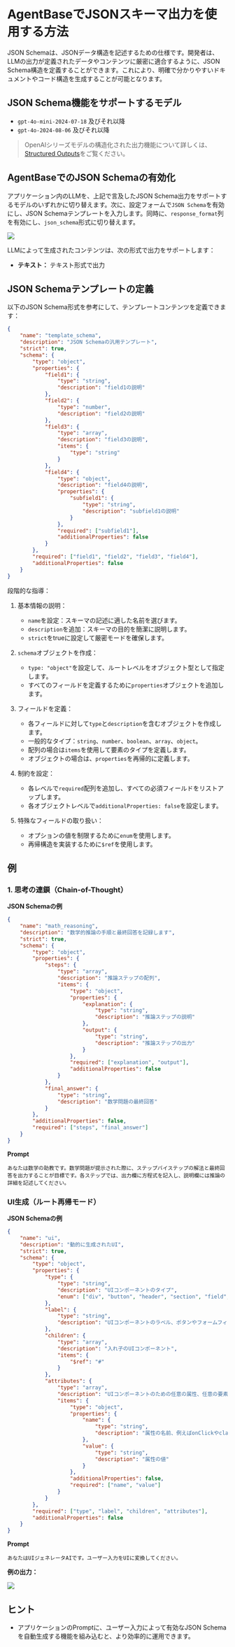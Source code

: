 # AgentBaseでJSONスキーマ出力を使用する方法

JSON Schemaは、JSONデータ構造を記述するための仕様です。開発者は、LLMの出力が定義されたデータやコンテンツに厳密に適合するように、JSON Schema構造を定義することができます。これにより、明確で分かりやすいドキュメントやコード構造を生成することが可能となります。

## JSON Schema機能をサポートするモデル

- `gpt-4o-mini-2024-07-18` 及びそれ以降
- `gpt-4o-2024-08-06` 及びそれ以降

> OpenAIシリーズモデルの構造化された出力機能について詳しくは、[Structured Outputs](https://platform.openai.com/docs/guides/structured-outputs/introduction)をご覧ください。

## AgentBaseでのJSON Schemaの有効化

アプリケーション内のLLMを、上記で言及したJSON Schema出力をサポートするモデルのいずれかに切り替えます。次に、設定フォームで`JSON Schema`を有効にし、JSON Schemaテンプレートを入力します。同時に、`response_format`列を有効にし、`json_schema`形式に切り替えます。

![](../../../img/learn-more-json-schema.png)

LLMによって生成されたコンテンツは、次の形式で出力をサポートします：

- **テキスト：** テキスト形式で出力

## JSON Schemaテンプレートの定義

以下のJSON Schema形式を参考にして、テンプレートコンテンツを定義できます：

```json
{
    "name": "template_schema",
    "description": "JSON Schemaの汎用テンプレート",
    "strict": true,
    "schema": {
        "type": "object",
        "properties": {
            "field1": {
                "type": "string",
                "description": "field1の説明"
            },
            "field2": {
                "type": "number",
                "description": "field2の説明"
            },
            "field3": {
                "type": "array",
                "description": "field3の説明",
                "items": {
                    "type": "string"
                }
            },
            "field4": {
                "type": "object",
                "description": "field4の説明",
                "properties": {
                    "subfield1": {
                        "type": "string",
                        "description": "subfield1の説明"
                    }
                },
                "required": ["subfield1"],
                "additionalProperties": false
            }
        },
        "required": ["field1", "field2", "field3", "field4"],
        "additionalProperties": false
    }
}
```

段階的な指導：

1. 基本情報の説明：
   - `name`を設定：スキーマの記述に適した名前を選びます。
   - `description`を追加：スキーマの目的を簡潔に説明します。
   - `strict`をtrueに設定して厳密モードを確保します。

2. `schema`オブジェクトを作成：
   - `type: "object"`を設定して、ルートレベルをオブジェクト型として指定します。
   - すべてのフィールドを定義するために`properties`オブジェクトを追加します。

3. フィールドを定義：
   - 各フィールドに対して`type`と`description`を含むオブジェクトを作成します。
   - 一般的なタイプ：`string`、`number`、`boolean`、`array`、`object`。
   - 配列の場合は`items`を使用して要素のタイプを定義します。
   - オブジェクトの場合は、`properties`を再帰的に定義します。

4. 制約を設定：
   - 各レベルで`required`配列を追加し、すべての必須フィールドをリストアップします。
   - 各オブジェクトレベルで`additionalProperties: false`を設定します。

5. 特殊なフィールドの取り扱い：
   - オプションの値を制限するために`enum`を使用します。
   - 再帰構造を実装するために`$ref`を使用します。

## 例

### 1. 思考の連鎖（Chain-of-Thought）

**JSON Schemaの例**

```json
{
    "name": "math_reasoning",
    "description": "数学的推論の手順と最終回答を記録します",
    "strict": true,
    "schema": {
        "type": "object",
        "properties": {
            "steps": {
                "type": "array",
                "description": "推論ステップの配列",
                "items": {
                    "type": "object",
                    "properties": {
                        "explanation": {
                            "type": "string",
                            "description": "推論ステップの説明"
                        },
                        "output": {
                            "type": "string",
                            "description": "推論ステップの出力"
                        }
                    },
                    "required": ["explanation", "output"],
                    "additionalProperties": false
                }
            },
            "final_answer": {
                "type": "string",
                "description": "数学問題の最終回答"
            }
        },
        "additionalProperties": false,
        "required": ["steps", "final_answer"]
    }
}
```

**Prompt**

```text
あなたは数学の助教です。数学問題が提示された際に、ステップバイステップの解法と最終回答を出力することが目標です。各ステップでは、出力欄に方程式を記入し、説明欄には推論の詳細を記述してください。
```

### UI生成（ルート再帰モード）

**JSON Schemaの例**

```json
{
    "name": "ui",
    "description": "動的に生成されたUI",
    "strict": true,
    "schema": {
        "type": "object",
        "properties": {
            "type": {
                "type": "string",
                "description": "UIコンポーネントのタイプ",
                "enum": ["div", "button", "header", "section", "field", "form"]
            },
            "label": {
                "type": "string",
                "description": "UIコンポーネントのラベル、ボタンやフォームフィールドに使用"
            },
            "children": {
                "type": "array",
                "description": "入れ子のUIコンポーネント",
                "items": {
                    "$ref": "#"
                }
            },
            "attributes": {
                "type": "array",
                "description": "UIコンポーネントのための任意の属性、任意の要素に適しています",
                "items": {
                    "type": "object",
                    "properties": {
                        "name": {
                            "type": "string",
                            "description": "属性の名前、例えばonClickやclassName"
                        },
                        "value": {
                            "type": "string",
                            "description": "属性の値"
                        }
                    },
                    "additionalProperties": false,
                    "required": ["name", "value"]
                }
            }
        },
        "required": ["type", "label", "children", "attributes"],
        "additionalProperties": false
    }
}
```

**Prompt**

```text
あなたはUIジェネレータAIです。ユーザー入力をUIに変換してください。
```

**例の出力：**

![](../../img/best-practice-json-schema-ui-example.png)

## ヒント

- アプリケーションのPromptに、ユーザー入力によって有効なJSON Schemaを自動生成する機能を組み込むと、より効率的に運用できます。